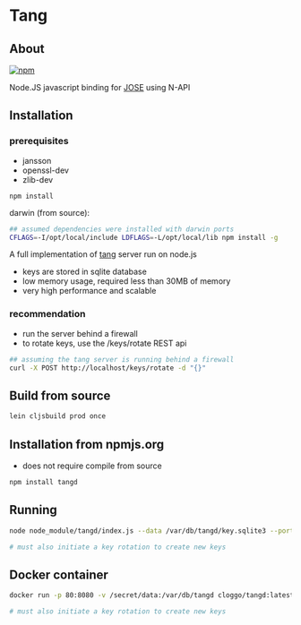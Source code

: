 # Tang

## About

[![npm](https://img.shields.io/npm/v/tangd.svg)](https://www.npmjs.com/package/tangd)

Node.JS javascript binding for [JOSE](https://github.com/latchset/jose.git) using N-API

## Installation 

### prerequisites
* jansson
* openssl-dev
* zlib-dev

```
npm install
```

darwin (from source):

```bash
## assumed dependencies were installed with darwin ports 
CFLAGS=-I/opt/local/include LDFLAGS=-L/opt/local/lib npm install -g
```



A full implementation of [tang](https://github.com/latchset/tang) server run on node.js

* keys are stored in sqlite database
* low memory usage, required less than 30MB of memory
* very high performance and scalable

### recommendation
* run the server behind a firewall
* to rotate keys, use the /keys/rotate REST api

```sh
## assuming the tang server is running behind a firewall
curl -X POST http://localhost/keys/rotate -d "{}"
```

## Build from source

```sh
lein cljsbuild prod once
```

## Installation from npmjs.org
* does not require compile from source

```sh
npm install tangd
```

## Running

```sh
node node_module/tangd/index.js --data /var/db/tangd/key.sqlite3 --port 8080

# must also initiate a key rotation to create new keys
```

## Docker container

```sh
docker run -p 80:8080 -v /secret/data:/var/db/tangd cloggo/tangd:latest

# must also initiate a key rotation to create new keys 
```
